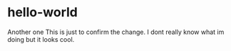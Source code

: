 # hello-world
Another one
This is just to confirm the change. I dont really know what im doing but it looks cool.
